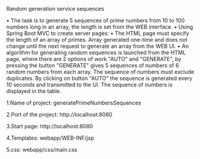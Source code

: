 Random generation service sequences

• The task is to generate 5 sequences of prime numbers from 10 to 100 numbers long
in an array, the length is set from the WEB interface.
• Using Spring Boot MVC to create server pages:
• The HTML page must specify the length of an array of primes. Array generated
one-time and does not change until the next request to generate an array from the WEB UI.
• An algorithm for generating random sequences is launched from the HTML page,
where there are 2 options of work "AUTO" and "GENERATE", by pressing the button
"GENERATE" gives 5 sequences of numbers of 6 random numbers from
each array. The sequence of numbers must exclude duplicates. By clicking on
button "AUTO" the sequence is generated every 10 seconds and transmitted to the UI.
The sequence of numbers is displayed in the table.

1.Name of project: generatePrimeNumbersSequences

2.Port of the project: http://localhost:8080

3.Start page: http://localhost:8080

4.Templates: webapp/WEB-INF/jsp

5.css: webapp/css/main.css

